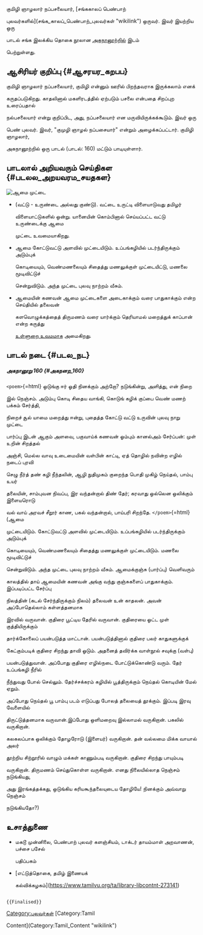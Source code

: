 குமிழி ஞாழலார் நப்பசலையார், [சங்ககாலப் பெண்பாற்
புலவர்களில்](சங்க_காலப்_பெண்பாற்_புலவர்கள் "wikilink") ஒருவர். இவர் இயற்றிய ஒரு
பாடல் சங்க இலக்கிய தொகை நூலான [அகநானூற்றில்](அகநானூறு "wikilink") இடம்
பெற்றுள்ளது.

## ஆசிரியர் குறிப்பு {#ஆசரயர_கறபப}

குமிழி ஞாழலார் நப்பசலையார், குமிழி என்னும் ஊரில் பிறந்தவராக இருக்கலாம் எனக்
கருதப்படுகிறது. காதலினால் மகளிரடத்தில் ஏற்படும் பசலை என்பதை சிறப்புற உரைப்பதால்
நல்பசலையார் என்று குறிப்பிட, அது, நப்பசலையார் என மருவியிருக்கக்கூடும். இவர் ஒரு
பெண் புலவர். இவர், "குமுழி ஞாழல் நப்பசையார்" என்றும் அழைக்கப்பட்டார். குமிழி ஞாழலார்,
அகநானூற்றில் ஒரு பாடல் (பாடல்: 160) மட்டும் பாடியுள்ளார்.

## பாடலால் அறியவரும் செய்திகள {#படலல_அறயவரம_சயதகள}

![ஆமை முட்டை](Turtle-Eggs.jpg "ஆமை முட்டை")

-   (வட்டு - உருண்டை அல்லது குண்டு). வட்டை உருட்டி விளையாடுவது தமிழர்
    விளையாட்டுகளில் ஒன்று. யானையின் கொம்பினால் செய்யப்பட்ட வட்டு உருண்டைக்கு ஆமை
    முட்டை உவமையாகிறது.
-   ஆமை கோட்டுவட்டு அளவில் முட்டையிடும். உப்பங்கழியில் படர்ந்திருக்கும் அடும்புக்
    கொடியையும், வெண்மணலையும் சிதைத்து மணலுக்குள் முட்டையிட்டு, மணலை மூடிவிட்டுச்
    சென்றுவிடும். அந்த முட்டை புலவு நாற்றம் வீசும்.
-   ஆமையின் கணவன் ஆமை முட்டைகளை அடைகாக்கும் வரை பாதுகாக்கும் என்ற செய்தியில் தலைவன்
    களவொழுக்கத்தைத் திருமணம் வரை யார்க்கும் தெரியாமல் மறைத்துக் காப்பான் என்ற கருத்து
    [உள்ளுறை உவமமாக](உள்ளுறை_உவமம் "wikilink") அமைகிறது.

## பாடல் நடை {#படல_நட}

##### அகநானூறு 160 {#அகநனற_160}

`<poem>`{=html} ஒடுங்கு ஈர் ஓதி நினக்கும் அற்றோ? நடுங்கின்று, அளித்து, என் நிறை
இல் நெஞ்சம். அடும்பு கொடி சிதைய வாங்கி, கொடுங் கழிக் குப்பை வெண் மணற் பக்கம் சேர்த்தி,
நிறைச் சூல் யாமை மறைத்து ஈன்று, புதைத்த கோட்டு வட்டு உருவின் புலவு நாறு முட்டை
பார்ப்பு இடன் ஆகும் அளவை, பகுவாய்க் கணவன் ஓம்பும் கானல்அம் சேர்ப்பன்: முள் உறின் சிறத்தல்
அஞ்சி, மெல்ல வாவு உடைமையின் வள்பின் காட்டி, ஏத் தொழில் நவின்ற எழில் நடைப் புரவி
செழு நீர்த் தண் கழி நீந்தலின், ஆழி நுதிமுகம் குறைந்த பொதி முகிழ் நெய்தல், பாம்பு உயர்
தலையின், சாம்புவன நிவப்ப, இர வந்தன்றால் திண் தேர்; கரவாது ஒல்லென ஒலிக்கும் இளையரொடு
வல் வாய் அரவச் சீறூர் காண, பகல் வந்தன்றால், பாய்பரி சிறந்தே. `</poem>`{=html} (ஆமை
முட்டையிடும். கோட்டுவட்டு அளவில் முட்டையிடும். உப்பங்கழியில் படர்ந்திருக்கும் அடும்புக்
கொடியையும், வெண்மணலையும் சிதைத்து மணலுக்குள் முட்டையிடும். மணலை மூடிவிட்டுச்
சென்றுவிடும். அந்த முட்டை புலவு நாற்றம் வீசும். ஆமைக்குஞ்சு (பார்ப்பு) வெளிவரும்
காலத்தில் தாய் ஆமையின் கணவன் அங்கு வந்து குஞ்சுகளைப் பாதுகாக்கும். இப்படிப்பட்ட சேர்ப்பு
நிலத்தின் (கடல் சேர்ந்திருக்கும் நிலம்) தலைவன் உன் காதலன். அவன் அப்போதெல்லாம் கள்ளத்தனமாக
இரவில் வருவான். குதிரை பூட்டிய தேரில் வருவான். குதிரையை ஓட்ட முள் குத்தியிருக்கும்
தார்க்கோலைப் பயன்படுத்த மாட்டான். பயன்படுத்தினால் குதிரை பலர் காதுகளுக்குக்
கேட்கும்படிக் குதிரை சிறந்து தாவி ஓடும். அதனைத் தவிர்க்க வாள்நூல் சவுக்கு (வள்பு)
பயன்படுத்துவான். அப்போது குதிரை எழில்நடை போட்டுக்கொண்டு வரும். தேர் உப்பங்கழி நீரில்
நீந்துவது போல் செல்லும். தேர்ச்சக்கரம் கழியில் பூத்திருக்கும் நெய்தல் கொடியின் மேல் ஏறும்.
அப்போது நெய்தல் பூ பாம்பு படம் எடுப்பது போலத் தலையைத் தூக்கும். இப்படி இரவு வேளையில்
திருட்டுத்தனமாக வருவான்.இப்போது ஒளிமறைவு இல்லாமல் வருகிறான். பகலில் வருகிறான்.
கலகலப்பாக ஒலிக்கும் தோழரோடு (இளையர்) வருகிறான். தன் வல்லமை மிக்க வாயால் அலர்
தூற்றிய சிற்றூரில் வாழும் மக்கள் காணும்படி வருகிறான். குதிரை சிறந்து பாயும்படி
வருகிறான். திருமணம் செய்துகொள்ள வருகிறான். எனது நிலையில்லாத நெஞ்சம் நடுங்கியது,
அது இரங்கத்தக்கது, ஒடுங்கிய கரியகூந்தலையுடைய தோழியே! நினக்கும் அவ்வாறு நெஞ்சம்
நடுங்கியதோ?)

## உசாத்துணை

-   மகடூ முன்னிலை, பெண்பாற் புலவர் களஞ்சியம், டாக்டர் தாயம்மாள் அறவாணன், பச்சை பசேல்
    பதிப்பகம்
-   [எட்டுத்தொகை, தமிழ் இணையக்
    கல்விக்கழகம்](https://www.tamilvu.org/ta/library-libcontnt-273141)

```{=mediawiki}
{{Finalised}}
```
[Category:புலவர்கள்](Category:புலவர்கள் "wikilink") [Category:Tamil
Content](Category:Tamil_Content "wikilink")
